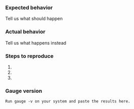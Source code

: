 <!--
Thanks a lot for reporting issues to Html Report plugin! This is the issue tracker for reporting bugs or for requesting new feature and enhancements.

If you have any support related questions, please refer our documentation at http://getgauge.io/documentation/user/current/plugins/html_report_plugin.html. You can even ask questions on Google groups (http://groups.google.com/forum/#!forum/getgauge) or on gitter (https://gitter.im/getgauge/chat).

This is the issue tracker for Html report.

Please delete irrelevant sections below. 
-->

### Expected behavior
Tell us what should happen

### Actual behavior
Tell us what happens instead

### Steps to reproduce
1.
2.
3.

### Gauge version
```
Run gauge -v on your system and paste the results here.
```
